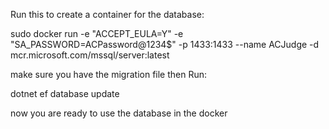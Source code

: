 Run this to create a container for the database:

sudo docker run -e "ACCEPT_EULA=Y" -e "SA_PASSWORD=ACPassword@1234$" -p 1433:1433 --name ACJudge -d mcr.microsoft.com/mssql/server:latest

make sure you have the migration file then Run:

dotnet ef database update


now you are ready to use the database in the docker 